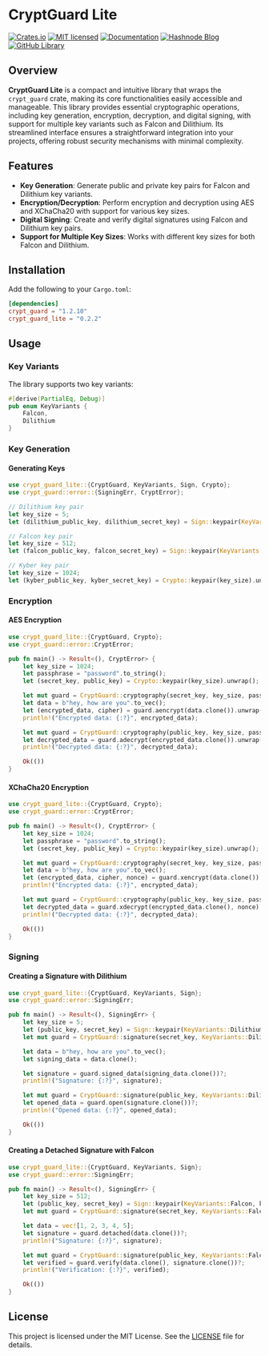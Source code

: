 # CryptGuard Lite

[![Crates.io][crates-badge]][crates-url]
[![MIT licensed][mit-badge]][mit-url]
[![Documentation][doc-badge]][doc-url]
[![Hashnode Blog][blog-badge]][blog-url]
[![GitHub Library][lib-badge]][lib-link]

[blog-badge]: https://img.shields.io/badge/blog-hashnode-lightblue.svg?style=for-the-badge
[blog-url]: https://blog.mm29942.com/
[crates-badge]: https://img.shields.io/badge/crates.io-v0.2.X-blue.svg?style=for-the-badge
[crates-url]: https://crates.io/crates/crypt_guard_lite
[mit-badge]: https://img.shields.io/badge/license-MIT-green.svg?style=for-the-badge
[mit-url]: https://github.com/mm9942/crypt_guard_lite/blob/main/LICENSE
[doc-badge]: https://img.shields.io/badge/docs-v0.2.X-yellow.svg?style=for-the-badge
[doc-url]: https://docs.rs/crypt_guard_lite/
[lib-badge]: https://img.shields.io/badge/github-crate-black.svg?style=for-the-badge
[lib-link]: https://github.com/mm9942/crypt_guard_lite

## Overview

**CryptGuard Lite** is a compact and intuitive library that wraps the `crypt_guard` crate, making its core functionalities easily accessible and manageable. This library provides essential cryptographic operations, including key generation, encryption, decryption, and digital signing, with support for multiple key variants such as Falcon and Dilithium. Its streamlined interface ensures a straightforward integration into your projects, offering robust security mechanisms with minimal complexity.

## Features

- **Key Generation**: Generate public and private key pairs for Falcon and Dilithium key variants.
- **Encryption/Decryption**: Perform encryption and decryption using AES and XChaCha20 with support for various key sizes.
- **Digital Signing**: Create and verify digital signatures using Falcon and Dilithium key pairs.
- **Support for Multiple Key Sizes**: Works with different key sizes for both Falcon and Dilithium.

## Installation

Add the following to your `Cargo.toml`:

```toml
[dependencies]
crypt_guard = "1.2.10"
crypt_guard_lite = "0.2.2"
```

## Usage

### Key Variants

The library supports two key variants:

```rust
#[derive(PartialEq, Debug)]
pub enum KeyVariants {
    Falcon,
    Dilithium
}
```

### Key Generation

#### Generating Keys

```rust
use crypt_guard_lite::{CryptGuard, KeyVariants, Sign, Crypto};
use crypt_guard::error::{SigningErr, CryptError};

// Dilithium key pair
let key_size = 5;
let (dilithium_public_key, dilithium_secret_key) = Sign::keypair(KeyVariants::Dilithium, key_size).unwrap();

// Falcon key pair
let key_size = 512;
let (falcon_public_key, falcon_secret_key) = Sign::keypair(KeyVariants::Falcon, key_size).unwrap();

// Kyber key pair
let key_size = 1024;
let (kyber_public_key, kyber_secret_key) = Crypto::keypair(key_size).unwrap();
```

### Encryption

#### AES Encryption

```rust
use crypt_guard_lite::{CryptGuard, Crypto};
use crypt_guard::error::CryptError;

pub fn main() -> Result<(), CryptError> {
    let key_size = 1024;
    let passphrase = "password".to_string();
    let (secret_key, public_key) = Crypto::keypair(key_size).unwrap();

    let mut guard = CryptGuard::cryptography(secret_key, key_size, passphrase.clone(), None, None);
    let data = b"hey, how are you".to_vec();
    let (encrypted_data, cipher) = guard.aencrypt(data.clone()).unwrap();
    println!("Encrypted data: {:?}", encrypted_data);

    let mut guard = CryptGuard::cryptography(public_key, key_size, passphrase.clone(), Some(cipher), None);
    let decrypted_data = guard.adecrypt(encrypted_data.clone()).unwrap();
    println!("Decrypted data: {:?}", decrypted_data);

    Ok(())
}
```

#### XChaCha20 Encryption

```rust
use crypt_guard_lite::{CryptGuard, Crypto};
use crypt_guard::error::CryptError;

pub fn main() -> Result<(), CryptError> {
    let key_size = 1024;
    let passphrase = "password".to_string();
    let (secret_key, public_key) = Crypto::keypair(key_size).unwrap();

    let mut guard = CryptGuard::cryptography(secret_key, key_size, passphrase.clone(), None, None);
    let data = b"hey, how are you".to_vec();
    let (encrypted_data, cipher, nonce) = guard.xencrypt(data.clone()).unwrap();
    println!("Encrypted data: {:?}", encrypted_data);

    let mut guard = CryptGuard::cryptography(public_key, key_size, passphrase.clone(), Some(cipher), Some(nonce.clone()));
    let decrypted_data = guard.xdecrypt(encrypted_data.clone(), nonce).unwrap();
    println!("Decrypted data: {:?}", decrypted_data);

    Ok(())
}
```

### Signing

#### Creating a Signature with Dilithium

```rust
use crypt_guard_lite::{CryptGuard, KeyVariants, Sign};
use crypt_guard::error::SigningErr;

pub fn main() -> Result<(), SigningErr> {
    let key_size = 5;
    let (public_key, secret_key) = Sign::keypair(KeyVariants::Dilithium, key_size).unwrap();
    let mut guard = CryptGuard::signature(secret_key, KeyVariants::Dilithium, key_size);

    let data = b"hey, how are you".to_vec();
    let signing_data = data.clone();

    let signature = guard.signed_data(signing_data.clone())?;
    println!("Signature: {:?}", signature);

    let mut guard = CryptGuard::signature(public_key, KeyVariants::Dilithium, key_size);
    let opened_data = guard.open(signature.clone())?;
    println!("Opened data: {:?}", opened_data);

    Ok(())
}
```

#### Creating a Detached Signature with Falcon

```rust
use crypt_guard_lite::{CryptGuard, KeyVariants, Sign};
use crypt_guard::error::SigningErr;

pub fn main() -> Result<(), SigningErr> {
    let key_size = 512;
    let (public_key, secret_key) = Sign::keypair(KeyVariants::Falcon, key_size).unwrap();
    let mut guard = CryptGuard::signature(secret_key, KeyVariants::Falcon, key_size);

    let data = vec![1, 2, 3, 4, 5];
    let signature = guard.detached(data.clone())?;
    println!("Signature: {:?}", signature);

    let mut guard = CryptGuard::signature(public_key, KeyVariants::Falcon, key_size);
    let verified = guard.verify(data.clone(), signature.clone())?;
    println!("Verification: {:?}", verified);

    Ok(())
}
```

## License

This project is licensed under the MIT License. See the [LICENSE](LICENSE) file for details.
